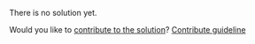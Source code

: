 
There is no solution yet.

Would you like to [contribute to the solution](https://github.com/BFEdev/BFE.dev-solutions/blob/main/problem/implement-observable-subject_en.md)? [Contribute guideline](https://github.com/BFEdev/BFE.dev-solutions#how-to-contribute)
